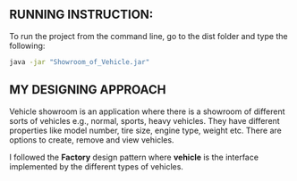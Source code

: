 ## RUNNING INSTRUCTION:

To run the project from the command line, go to the dist folder and type the following:

```bash
java -jar "Showroom_of_Vehicle.jar"
```



## MY DESIGNING APPROACH

Vehicle showroom is an application where there is a showroom of different sorts of vehicles e.g., normal, sports, heavy vehicles. They have different properties like model number, tire size, engine type, weight etc. There are options to create, remove and view vehicles.

I followed the **Factory** design pattern where __vehicle__ is the interface implemented by the different types of vehicles.
